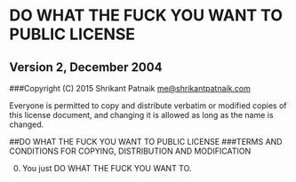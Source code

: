 # DO WHAT THE FUCK YOU WANT TO PUBLIC LICENSE
## Version 2, December 2004

###Copyright (C) 2015 Shrikant Patnaik <me@shrikantpatnaik.com>

Everyone is permitted to copy and distribute verbatim or modified
copies of this license document, and changing it is allowed as long
as the name is changed.

##DO WHAT THE FUCK YOU WANT TO PUBLIC LICENSE
###TERMS AND CONDITIONS FOR COPYING, DISTRIBUTION AND MODIFICATION

 0. You just DO WHAT THE FUCK YOU WANT TO.
